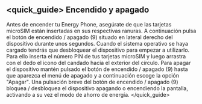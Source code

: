 ## <quick_guide> Encendido y apagado

Antes de encender tu Energy Phone, asegúrate de que las tarjetas microSIM están insertadas en sus respectivas ranuras. A continuación pulsa el botón de encendido / apagado (9) situado en lateral derecho del dispositivo durante unos segundos. Cuando el sistema operativo se haya cargado tendrás que desbloquear el dispositivo para empezar a utilizarlo. Para ello inserta el número PIN de tus tarjetas microSIM y luego arrastra con el dedo el icono del candado hacia el exterior del círculo.
Para apagar el dispositivo mantén pulsado el botón de encendido / apagado (9) hasta que aparezca el menú de apagado y a continuación escoge la opción "Apagar".
Una pulsación breve del botón de encendido / apagado (9) bloquea / desbloquea el dispositivo apagando o encendiendo la pantalla, activando a su vez el modo de ahorro de energía.
</quick_guide>
